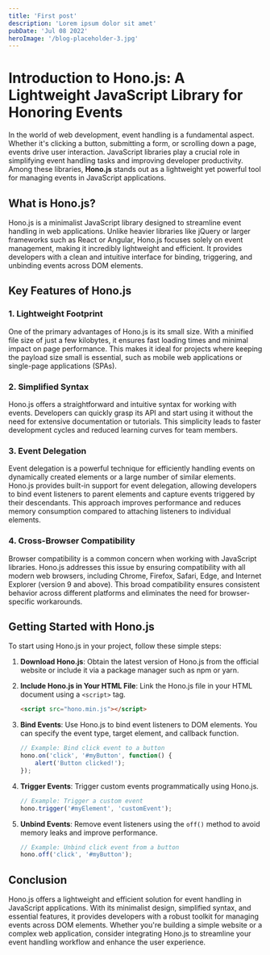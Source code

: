 ```yaml
---
title: 'First post'
description: 'Lorem ipsum dolor sit amet'
pubDate: 'Jul 08 2022'
heroImage: '/blog-placeholder-3.jpg'
---
```


# Introduction to Hono.js: A Lightweight JavaScript Library for Honoring Events

In the world of web development, event handling is a fundamental aspect. Whether it's clicking a button, submitting a form, or scrolling down a page, events drive user interaction. JavaScript libraries play a crucial role in simplifying event handling tasks and improving developer productivity. Among these libraries, **Hono.js** stands out as a lightweight yet powerful tool for managing events in JavaScript applications.

## What is Hono.js?

Hono.js is a minimalist JavaScript library designed to streamline event handling in web applications. Unlike heavier libraries like jQuery or larger frameworks such as React or Angular, Hono.js focuses solely on event management, making it incredibly lightweight and efficient. It provides developers with a clean and intuitive interface for binding, triggering, and unbinding events across DOM elements.

## Key Features of Hono.js

### 1. Lightweight Footprint

One of the primary advantages of Hono.js is its small size. With a minified file size of just a few kilobytes, it ensures fast loading times and minimal impact on page performance. This makes it ideal for projects where keeping the payload size small is essential, such as mobile web applications or single-page applications (SPAs).

### 2. Simplified Syntax

Hono.js offers a straightforward and intuitive syntax for working with events. Developers can quickly grasp its API and start using it without the need for extensive documentation or tutorials. This simplicity leads to faster development cycles and reduced learning curves for team members.

### 3. Event Delegation

Event delegation is a powerful technique for efficiently handling events on dynamically created elements or a large number of similar elements. Hono.js provides built-in support for event delegation, allowing developers to bind event listeners to parent elements and capture events triggered by their descendants. This approach improves performance and reduces memory consumption compared to attaching listeners to individual elements.

### 4. Cross-Browser Compatibility

Browser compatibility is a common concern when working with JavaScript libraries. Hono.js addresses this issue by ensuring compatibility with all modern web browsers, including Chrome, Firefox, Safari, Edge, and Internet Explorer (version 9 and above). This broad compatibility ensures consistent behavior across different platforms and eliminates the need for browser-specific workarounds.

## Getting Started with Hono.js

To start using Hono.js in your project, follow these simple steps:

1. **Download Hono.js**: Obtain the latest version of Hono.js from the official website or include it via a package manager such as npm or yarn.

2. **Include Hono.js in Your HTML File**: Link the Hono.js file in your HTML document using a `<script>` tag.

    ```html
    <script src="hono.min.js"></script>
    ```

3. **Bind Events**: Use Hono.js to bind event listeners to DOM elements. You can specify the event type, target element, and callback function.

    ```javascript
    // Example: Bind click event to a button
    hono.on('click', '#myButton', function() {
        alert('Button clicked!');
    });
    ```

4. **Trigger Events**: Trigger custom events programmatically using Hono.js.

    ```javascript
    // Example: Trigger a custom event
    hono.trigger('#myElement', 'customEvent');
    ```

5. **Unbind Events**: Remove event listeners using the `off()` method to avoid memory leaks and improve performance.

    ```javascript
    // Example: Unbind click event from a button
    hono.off('click', '#myButton');
    ```

## Conclusion

Hono.js offers a lightweight and efficient solution for event handling in JavaScript applications. With its minimalist design, simplified syntax, and essential features, it provides developers with a robust toolkit for managing events across DOM elements. Whether you're building a simple website or a complex web application, consider integrating Hono.js to streamline your event handling workflow and enhance the user experience.
